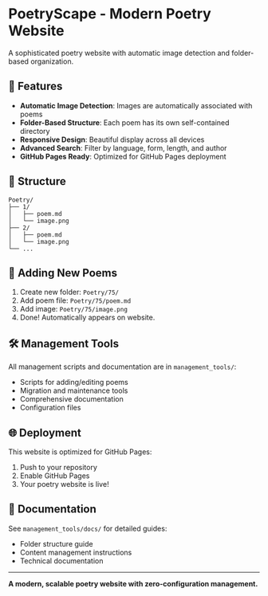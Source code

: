 # PoetryScape - Modern Poetry Website

A sophisticated poetry website with automatic image detection and folder-based organization.

## 🌟 Features

- **Automatic Image Detection**: Images are automatically associated with poems
- **Folder-Based Structure**: Each poem has its own self-contained directory
- **Responsive Design**: Beautiful display across all devices
- **Advanced Search**: Filter by language, form, length, and author
- **GitHub Pages Ready**: Optimized for GitHub Pages deployment

## 📁 Structure

```
Poetry/
├── 1/
│   ├── poem.md
│   └── image.png
├── 2/
│   ├── poem.md
│   └── image.png
└── ...
```

## 🚀 Adding New Poems

1. Create new folder: `Poetry/75/`
2. Add poem file: `Poetry/75/poem.md`
3. Add image: `Poetry/75/image.png`
4. Done! Automatically appears on website.

## 🛠️ Management Tools

All management scripts and documentation are in `management_tools/`:
- Scripts for adding/editing poems
- Migration and maintenance tools
- Comprehensive documentation
- Configuration files

## 🌐 Deployment

This website is optimized for GitHub Pages:
1. Push to your repository
2. Enable GitHub Pages
3. Your poetry website is live!

## 📖 Documentation

See `management_tools/docs/` for detailed guides:
- Folder structure guide
- Content management instructions
- Technical documentation

---

**A modern, scalable poetry website with zero-configuration management.**
